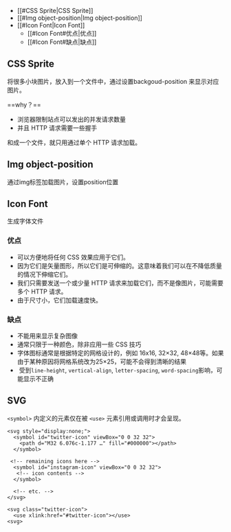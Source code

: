 - [[#CSS Sprite|CSS Sprite]]
- [[#Img object-position|Img object-position]]
- [[#Icon Font|Icon Font]]
	- [[#Icon Font#优点|优点]]
	- [[#Icon Font#缺点|缺点]]


## CSS Sprite

将很多小块图片，放入到一个文件中，通过设置backgoud-position 来显示对应图片。

==why？==

- 浏览器限制站点可以发出的并发请求数量
- 并且 HTTP 请求需要一些握手

和成一个文件，就只用通过单个 HTTP 请求加载。

## Img object-position

通过img标签加载图片，设置position位置

## Icon Font

生成字体文件

### 优点

- 可以方便地将任何 CSS 效果应用于它们。
- 因为它们是矢量图形，所以它们是可伸缩的。这意味着我们可以在不降低质量的情况下伸缩它们。
- 我们只需要发送一个或少量 HTTP 请求来加载它们，而不是像图片，可能需要多个 HTTP 请求。
- 由于尺寸小，它们加载速度快。
### 缺点
- 不能用来显示复杂图像
- 通常只限于一种颜色，除非应用一些 CSS 技巧
- 字体图标通常是根据特定的网格设计的，例如 16x16, 32×32, 48×48等。如果由于某种原因将网格系统改为25×25，可能不会得到清晰的结果
-  受到`line-height`, `vertical-align`, `letter-spacing`, `word-spacing`影响，可能显示不正确

## SVG

`<symbol>` 内定义的元素仅在被 `<use>` 元素引用或调用时才会呈现。
```markup
<svg style="display:none;">
  <symbol id="twitter-icon" viewBox="0 0 32 32">
    <path d="M32 6.076c-1.177 …" fill="#000000"></path>
  </symbol>

 <!-- remaining icons here -->
  <symbol id="instagram-icon" viewBox="0 0 32 32">
   <!-- icon contents -->
  </symbol>

  <!-- etc. -->
</svg>
```

```markup
<svg class="twitter-icon">
  <use xlink:href="#twitter-icon"></use>
<svg>
```







